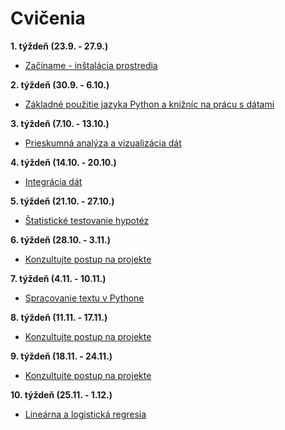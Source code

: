 # Cvičenia

**1. týždeň (23.9. - 27.9.)**

- [Začíname - inštalácia prostredia](01.md)

**2. týždeň (30.9. - 6.10.)**

- [Základné použitie jazyka Python a knižníc na prácu s dátami](02.md)

**3. týždeň (7.10. - 13.10.)**

- [Prieskumná analýza a vizualizácia dát](03/03.md)

**4. týždeň (14.10. - 20.10.)**

- [Integrácia dát](04.md)

**5. týždeň (21.10. - 27.10.)**

- [Štatistické testovanie hypotéz](05/05.md)

**6. týždeň (28.10. - 3.11.)**

- [Konzultujte postup na projekte](06.md)

**7. týždeň (4.11. - 10.11.)**

- [Spracovanie textu v Pythone](07/07.md)

**8. týždeň (11.11. - 17.11.)**

- [Konzultujte postup na projekte](08.md)

**9. týždeň (18.11. - 24.11.)**

- [Konzultujte postup na projekte](09.md)

**10. týždeň (25.11. - 1.12.)**

- [Lineárna a logistická regresia](10/10.md)